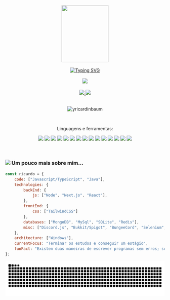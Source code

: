 <div align="center">
<img align="center" width="148" height="180" src="https://media1.tenor.com/images/68e8337fb4eb7e40645d832c64762a8b/tenor.gif?itemid=19443613">
</div>

<br>
<div align="center">
<a href="https://git.io/typing-svg"><img src="https://readme-typing-svg.demolab.com?font=Fira+Code&duration=1000&pause=500&center=true&vCenter=true&multiline=true&repeat=false&width=600&height=100&lines=Me+Chamo+Ricardo;+Estudante+e+Desenvolvedor;Fa%C3%A7o+o+1%C2%BA+ano+do+novo+ensino+m%C3%A9dio!!" alt="Typing SVG" /></a>
      </div>

<!--START_SECTION:waka-->
<!--END_SECTION:waka-->


<div align="center">
     <br>
      <a href="https://discordapp.com/users/409801761470152704" target="_blank"><img src="https://img.shields.io/badge/Discord-5865F2?style=for-the-badge&logo=discord&logoColor=white" target="_blank"></a> 
      <br>
</div>

<div align="center">
      <br>
  <a href="https://github.com/yRicardinBaum"><img height="150" src="https://github-readme-stats.vercel.app/api?username=yricardinbaum&show_icons=true&theme=react&include_all_commits=true&count_private=true"/>
  <img  height="150" src="https://github-readme-stats.vercel.app/api/top-langs/?username=yricardinbaum&layout=compact&langs_count=7&theme=react" /></a>
      
  <br>
  <br>
  <p><img align="center" src="https://github-readme-streak-stats.herokuapp.com/?user=yricardinbaum&theme=dark" alt="yricardinbaum" /></p>

</div>
    
<br>

<div align="center">
      <p> Linguagens e ferramentas:</p>
      <a href="https://www.google.com/url?sa=t&rct=j&q=&esrc=s&source=web&cd=&cad=rja&uact=8&ved=2ahUKEwjckZXvoK33AhUTIbkGHVR0CpEQFnoECBEQAQ&url=https%3A%2F%2Fwww.java.com%2Fpt-BR%2F&usg=AOvVaw03qM_V0IuJpAnb6ZM1WJM9" target="_blank"><img src="https://img.shields.io/badge/Java-ED8B00?style=for-the-badge&logo=java&logoColor=white" target="_blank"></a> 
      <a href="https://www.google.com/url?sa=t&rct=j&q=&esrc=s&source=web&cd=&cad=rja&uact=8&ved=2ahUKEwjysp_6oK33AhUCHrkGHc0NDAoQFnoECBEQAQ&url=https%3A%2F%2Fgradle.org%2F&usg=AOvVaw3a3SqZeVikWZn6ZsJ5_LGL" target="_blank"><img src="https://img.shields.io/badge/gradle-02303A?style=for-the-badge&logo=gradle&logoColor=white" target="_blank"></a> 
      <a href="https://www.google.com/url?sa=t&rct=j&q=&esrc=s&source=web&cd=&cad=rja&uact=8&ved=2ahUKEwjI1b_9oK33AhXpH7kGHf6-BeoQFnoECBAQAQ&url=https%3A%2F%2Fmaven.apache.org%2F&usg=AOvVaw1YYiU6vhRx9JgPlCaD8pID" target="_blank"><img src="https://img.shields.io/badge/apache_maven-C71A36?style=for-the-badge&logo=apachemaven&logoColor=white" target="_blank"></a> 
      <a href="https://www.google.com/url?sa=t&rct=j&q=&esrc=s&source=web&cd=&cad=rja&uact=8&ved=2ahUKEwjw3dCAoa33AhVqHbkGHfw_CQwQFnoECAcQAQ&url=https%3A%2F%2Fwww.javascript.com%2F&usg=AOvVaw2t3n3FoztAEJ6zUU6XdzS5" target="_blank"><img src="https://img.shields.io/badge/JavaScript-323330?style=for-the-badge&logo=javascript&logoColor=F7DF1E" target="_blank"></a> 
      <a href="https://www.google.com/url?sa=t&rct=j&q=&esrc=s&source=web&cd=&cad=rja&uact=8&ved=2ahUKEwjNjJSEoa33AhW-HrkGHS-PC4oQFnoECBEQAQ&url=https%3A%2F%2Fnodejs.org%2F&usg=AOvVaw1tY2p-vJFWJmxWlq4sTxCn" target="_blank"><img src="https://img.shields.io/badge/Node.js-339933?style=for-the-badge&logo=nodedotjs&logoColor=white" target="_blank"></a> 
      <a href="https://www.google.com/url?sa=t&rct=j&q=&esrc=s&source=web&cd=&cad=rja&uact=8&ved=2ahUKEwju1YSIoa33AhWlH7kGHUIRATMQFnoECBEQAQ&url=https%3A%2F%2Fwww.npmjs.com%2F&usg=AOvVaw3X687KpYu1DK9666uZ55b8" target="_blank"><img src="https://img.shields.io/badge/npm-CB3837?style=for-the-badge&logo=npm&logoColor=white" target="_blank"></a> 
      <a href="https://www.google.com/url?sa=t&rct=j&q=&esrc=s&source=web&cd=&cad=rja&uact=8&ved=2ahUKEwint4iLoa33AhXPHLkGHW77CMoQFnoECAkQAQ&url=https%3A%2F%2Fdeveloper.mozilla.org%2Fpt-BR%2Fdocs%2FWeb%2FHTML&usg=AOvVaw1CPke7ATv9ZEAEjUphFrJQ" target="_blank"><img src="https://img.shields.io/badge/HTML5-E34F26?style=for-the-badge&logo=html5&logoColor=white" target="_blank"></a> 
      <a href="https://www.google.com/url?sa=t&rct=j&q=&esrc=s&source=web&cd=&cad=rja&uact=8&ved=2ahUKEwjE78GQoa33AhWHH7kGHaibAL8QFnoECA0QAQ&url=https%3A%2F%2Fwww.mongodb.com%2Fpt-br&usg=AOvVaw1eARl2iZVMsUY1phIP1tHs" target="_blank"><img src="https://img.shields.io/badge/MongoDB-4EA94B?style=for-the-badge&logo=mongodb&logoColor=white" target="_blank"></a> 
      <a href="https://www.google.com/url?sa=t&rct=j&q=&esrc=s&source=web&cd=&cad=rja&uact=8&ved=2ahUKEwjt7biUoa33AhWGHLkGHW07DBEQFnoECAkQAQ&url=https%3A%2F%2Fpt.wikipedia.org%2Fwiki%2FShell_script&usg=AOvVaw2IMPPuZan4WrSItH7SsYkg" target="_blank"><img src="https://img.shields.io/badge/Shell_Script-121011?style=for-the-badge&logo=gnu-bash&logoColor=white" target="_blank"></a> 
      <a href="https://www.google.com/url?sa=t&rct=j&q=&esrc=s&source=web&cd=&cad=rja&uact=8&ved=2ahUKEwiu5_6Yoa33AhVJJ7kGHR2SClEQFnoECBEQAQ&url=https%3A%2F%2Fwww.mysql.com%2F&usg=AOvVaw20c6IrMAtNC1A9NZPsDpWW" target="_blank"><img src="https://img.shields.io/badge/MySQL-005C84?style=for-the-badge&logo=mysql&logoColor=white" target="_blank"></a> 
      <a href="https://www.google.com/url?sa=t&rct=j&q=&esrc=s&source=web&cd=&cad=rja&uact=8&ved=2ahUKEwir68Oboa33AhWBJ7kGHTfqCTYQFnoECA4QAQ&url=https%3A%2F%2Fwww.sqlite.org%2F&usg=AOvVaw2FGx1kWp6WBAJWy5IhYh3r" target="_blank"><img src="https://img.shields.io/badge/SQLite-07405E?style=for-the-badge&logo=sqlite&logoColor=white" target="_blank"></a>
      <a href="https://www.google.com/url?sa=t&rct=j&q=&esrc=s&source=web&cd=&cad=rja&uact=8&ved=2ahUKEwjlvq2foa33AhUBHrkGHdJbCeIQFnoECA4QAQ&url=https%3A%2F%2Fmanjaro.org%2F&usg=AOvVaw2W6Z32R_3eTqMMz4qBhHl6" target="_blank"><img src="https://img.shields.io/badge/manjaro-35BF5C?style=for-the-badge&logo=manjaro&logoColor=white" target="_blank"></a>
      <a href="https://www.google.com/url?sa=t&rct=j&q=&esrc=s&source=web&cd=&cad=rja&uact=8&ved=2ahUKEwiQ2f-hoa33AhUDLLkGHWB0DuQQFnoECBMQAQ&url=https%3A%2F%2Fwww.microsoft.com%2Fpt-br%2Fwindows%2F&usg=AOvVaw3FS_duD590ydLHigo-uerR" target="_blank"><img src="https://img.shields.io/badge/Windows-0078D6?style=for-the-badge&logo=windows&logoColor=white" target="_blank"></a>
      <a href="https://www.google.com/url?sa=t&rct=j&q=&esrc=s&source=web&cd=&cad=rja&uact=8&ved=2ahUKEwiEzK6loa33AhUiK7kGHe4KDYEQFnoECBAQAQ&url=https%3A%2F%2Fwww.jetbrains.com%2Fpt-br%2Fidea%2F&usg=AOvVaw1oW-y21ztdXo6P1OZsIfYD" target="_blank"><img src="https://img.shields.io/badge/IntelliJ_IDEA-000000.svg?style=for-the-badge&logo=intellij-idea&logoColor=white" target="_blank"></a>
            <a href="https://www.google.com/url?sa=t&rct=j&q=&esrc=s&source=web&cd=&cad=rja&uact=8&ved=2ahUKEwi92rC1wPf8AhVLqpUCHUfvCb8QFnoECA4QAQ&url=https%3A%2F%2Fnextjs.org%2F&usg=AOvVaw2lvpxQDmLPmn3zhK26RJ4F" target="_blank"><img src="https://img.shields.io/badge/Next-black?style=for-the-badge&logo=next.js&logoColor=white" target="_blank"></a>

</div>

<br>
<br>

### <img src="https://media.giphy.com/media/VgCDAzcKvsR6OM0uWg/giphy.gif" width="50"> Um pouco mais sobre mim...  

```javascript
const ricardo = {
    code: ["Javascript/TypeScript", "Java"],
    technologies: {
        backEnd: {
            js: ["Node", "Next.js", "React"],
        },
        frontEnd: {
            css: ["TailwindCSS"]
        },
        databases: ["MongoDB", "MySql", "SQLite", "Redis"],
        misc: ["Discord.js", "Bukkit/Spigot", "BungeeCord", "Selenium", "Puppeteer"]
    },
    architecture: ["Windows"],
    currentFocus: "Terminar os estudos e conseguir um estágio",
    funFact: "Existem duas maneiras de escrever programas sem erros; só o terceiro funciona"
};
```

![Snake animation](https://github.com/yRicardinBaum/yRicardinBaum/blob/output/github-contribution-grid-snake.svg)

